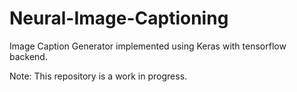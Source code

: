 # Neural-Image-Captioning
Image Caption Generator implemented using Keras with tensorflow backend.

Note: This repository is a work in progress.
